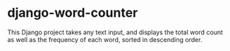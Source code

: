 # django-word-counter

This Django project takes any text input, and displays the total word count as well as the frequency of each word, sorted in descending order.
